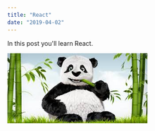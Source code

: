 ```yaml
---
title: "React"
date: "2019-04-02"
---
```


In this post you'll learn React.



![Flow](./images.jpeg)